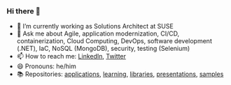 ### Hi there 👋

- 🔭 I’m currently working as Solutions Architect at SUSE
- 💬 Ask me about Agile, application modernization, CI/CD, containerization, Cloud Computing, DevOps, software development (.NET), IaC, NoSQL (MongoDB), security, testing (Selenium)
- 📫 How to reach me: [LinkedIn](https://www.linkedin.com/in/berthomas/), [Twitter](https://twitter.com/devprofr)
- 😄 Pronouns: he/him
- 📚 Repositories: [applications](docs/applications.md), [learning](docs/learning.md), [libraries](docs/libraries.md), [presentations](docs/presentations.md), [samples](docs/samples.md)
